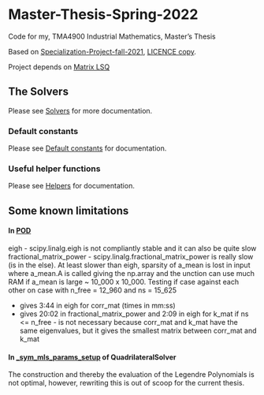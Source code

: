 # Master-Thesis-Spring-2022
Code for my, TMA4900 Industrial Mathematics, Master’s Thesis

Based on [Specialization-Project-fall-2021](https://github.com/OlavMSG/Specialization-Project-fall-2021), [LICENCE copy](LICENSE-Specialization-Project-fall-2021).

Project depends on [Matrix LSQ](https://github.com/OlavMSG/matrix-lsq-1)

## The Solvers
Please see [Solvers](https://github.com/OlavMSG/Master-Thesis-Spring-2022/blob/main/src/fem_quadrilateral/fem_quadrilateral_solvers.py)
for more documentation.

### Default constants
Please see [Default constants](https://github.com/OlavMSG/Master-Thesis-Spring-2022/blob/main/src/fem_quadrilateral/default_constants.py)
for documentation.

### Useful helper functions
Please see [Helpers](https://github.com/OlavMSG/Master-Thesis-Spring-2022/blob/main/src/fem_quadrilateral/helpers.py)
for documentation.


## Some known limitations
#### In [POD](https://github.com/OlavMSG/Master-Thesis-Spring-2022/blob/main/src/fem_quadrilateral/pod.py#L42) 
eigh - scipy.linalg.eigh is not compliantly stable and it can also be quite slow
fractional_matrix_power - scipy.linalg.fractional_matrix_power is really slow (is in the else). 
At least slower than eigh, sparsity of a_mean is lost in input where a_mean.A is called giving the np.array 
and the unction can use much RAM if a_mean is large ~ 10_000 x 10_000.
Testing if case against each other on case with n_free = 12_960 and ns = 15_625
- gives 3:44 in eigh for corr_mat (times in mm:ss)
- gives 20:02 in fractional_matrix_power and 2:09 in eigh for k_mat
if ns <= n_free - is not necessary because corr_mat and k_mat have the same eigenvalues, but it gives the smallest matrix between corr_mat and k_mat
#### In [_sym_mls_params_setup](https://github.com/OlavMSG/Master-Thesis-Spring-2022/blob/main/src/fem_quadrilateral/fem_quadrilateral_solvers.py#L341) of QuadrilateralSolver
The construction and thereby the evaluation of the Legendre Polynomials is not optimal, however, rewriting this is out of scoop for the current thesis.
